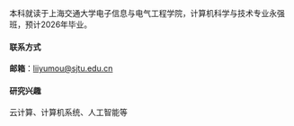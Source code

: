 本科就读于上海交通大学电子信息与电气工程学院，计算机科学与技术专业永强班，预计2026年毕业。

#### 联系方式
**邮箱**：liiyumou@sjtu.edu.cn

#### 研究兴趣
云计算、计算机系统、人工智能等


